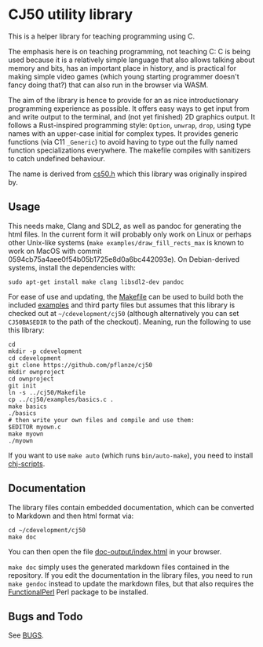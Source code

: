 # CJ50 utility library

This is a helper library for teaching programming using C.

The emphasis here is on teaching programming, not teaching C: C is
being used because it is a relatively simple language that also allows
talking about memory and bits, has an important place in history, and
is practical for making simple video games (which young starting
programmer doesn't fancy doing that?) that can also run in the browser
via WASM.

The aim of the library is hence to provide for an as nice
introductionary programming experience as possible. It offers easy
ways to get input from and write output to the terminal, and (not yet
finished) 2D graphics output. It follows a Rust-inspired programming
style: `Option`, `unwrap`, `drop`, using type names with an upper-case
initial for complex types. It provides generic functions (via C11
`_Generic`) to avoid having to type out the fully named function
specializations everywhere. The makefile compiles with sanitizers to
catch undefined behaviour.

The name is derived from [cs50.h](https://github.com/cs50/libcs50)
which this library was originally inspired by.

## Usage

This needs make, Clang and SDL2, as well as pandoc for generating the
html files. In the current form it will probably only work on Linux or
perhaps other Unix-like systems (`make examples/draw_fill_rects_max`
is known to work on MacOS with commit
0594cb75a4aee0f54b05b1725e8d0a6bc442093e). On Debian-derived systems,
install the dependencies with:

    sudo apt-get install make clang libsdl2-dev pandoc

For ease of use and updating, the [Makefile](Makefile) can be used to build both the included [examples](examples/) and third party files but assumes that this library is checked out at `~/cdevelopment/cj50` (although alternatively you can set `CJ50BASEDIR` to the path of the checkout). Meaning, run the following to use this library:

    cd
    mkdir -p cdevelopment
    cd cdevelopment
    git clone https://github.com/pflanze/cj50
    mkdir ownproject
    cd ownproject
    git init
    ln -s ../cj50/Makefile
    cp ../cj50/examples/basics.c .
    make basics
    ./basics
    # then write your own files and compile and use them:
    $EDITOR myown.c
    make myown
    ./myown

If you want to use `make auto` (which runs `bin/auto-make`), you need to install [chj-scripts](https://github.com/pflanze/chj-scripts).

## Documentation

The library files contain embedded documentation, which can be
converted to Markdown and then html format via:

    cd ~/cdevelopment/cj50
    make doc

You can then open the file
[doc-output/index.html](doc-output/index.md) in your browser.

`make doc` simply uses the generated markdown files contained in the
repository. If you edit the documentation in the library files, you
need to run `make gendoc` instead to update the markdown files, but
that also requires the
[FunctionalPerl](https://metacpan.org/pod/FunctionalPerl) Perl package
to be installed.

## Bugs and Todo

See [BUGS](BUGS.md).

